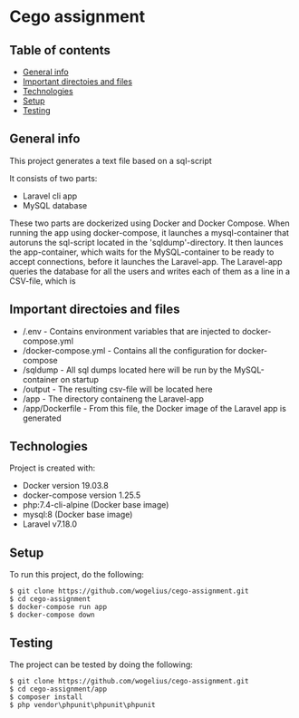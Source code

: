 # Cego assignment

## Table of contents
* [General info](#general-info)
* [Important directoies and files](#important-directoies-and-files)
* [Technologies](#technologies)
* [Setup](#setup)
* [Testing](#testing)

## General info
This project generates a text file based on a sql-script

It consists of two parts:
* Laravel cli app
* MySQL database

These two parts are dockerized using Docker and Docker Compose.
When running the app using docker-compose, it launches a mysql-container that autoruns the sql-script located in the 'sqldump'-directory.
It then launces the app-container, which waits for the MySQL-container to be ready to accept connections, before it launches the Laravel-app.
The Laravel-app queries the database for all the users and writes each of them as a line in a CSV-file, which is 

## Important directoies and files
* /.env - Contains environment variables that are injected to docker-compose.yml
* /docker-compose.yml - Contains all the configuration for docker-compose
* /sqldump - All sql dumps located here will be run by the MySQL-container on startup
* /output - The resulting csv-file will be located here
* /app - The directory containeng the Laravel-app
* /app/Dockerfile - From this file, the Docker image of the Laravel app is generated

## Technologies
Project is created with:
* Docker version 19.03.8
* docker-compose version 1.25.5
* php:7.4-cli-alpine (Docker base image)
* mysql:8 (Docker base image)
* Laravel v7.18.0

## Setup
To run this project, do the following:

```
$ git clone https://github.com/wogelius/cego-assignment.git
$ cd cego-assignment
$ docker-compose run app
$ docker-compose down
```

## Testing
The project can be tested by doing the following:

```
$ git clone https://github.com/wogelius/cego-assignment.git
$ cd cego-assignment/app
$ composer install
$ php vendor\phpunit\phpunit\phpunit
```


